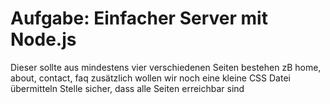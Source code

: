 # Aufgabe: Einfacher Server mit Node.js 

Dieser sollte aus mindestens vier verschiedenen Seiten bestehen
zB home, about, contact, faq
zusätzlich wollen wir noch eine kleine CSS Datei übermitteln
Stelle sicher, dass alle Seiten erreichbar sind

